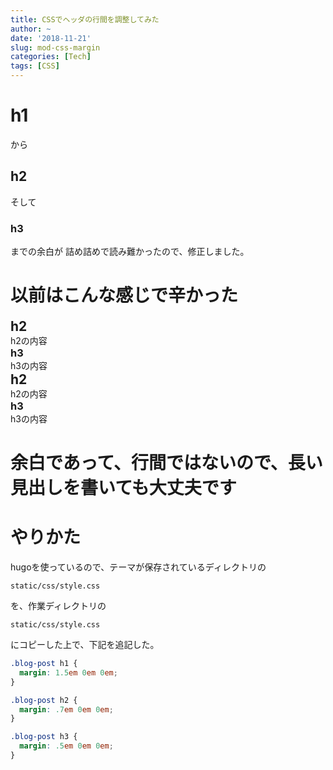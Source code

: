 ```yaml
---
title: CSSでヘッダの行間を調整してみた
author: ~
date: '2018-11-21'
slug: mod-css-margin
categories: [Tech]
tags: [CSS]
---
```


# h1

から

## h2

そして

### h3

までの余白が
詰め詰めで読み難かったので、修正しました。

# 以前はこんな感じで辛かった

<h2 style="margin:0"> h2 </h2>
h2の内容
<h3 style="margin:0"> h3 </h3>
h3の内容
<h2 style="margin:0"> h2 </h2>
h2の内容
<h3 style="margin:0"> h3 </h3>
h3の内容


# 余白であって、行間ではないので、長い見出しを書いても大丈夫です

# やりかた

hugoを使っているので、テーマが保存されているディレクトリの

`static/css/style.css`

を、作業ディレクトリの

`static/css/style.css`

にコピーした上で、下記を追記した。

```css
.blog-post h1 {
  margin: 1.5em 0em 0em;
}

.blog-post h2 {
  margin: .7em 0em 0em;
}

.blog-post h3 {
  margin: .5em 0em 0em;
}
```

